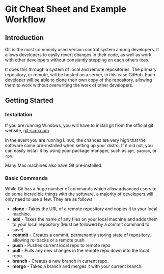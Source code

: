 # Git Cheat Sheet and Example Workflow

## Introduction

Git is the most commonly used version control system among developers. It allows developers to easily revert changes in their code, as well as work with other developers without constantly stepping on each others toes.

It does this through a system of local and remote repositories. The primary repository, or remote, will be hosted on a server, in this case GitHub. Each developer will be able to clone their own copy of the repository, allowing them to work without overwriting the work of other developers.

## Getting Started

### Installation

If you are running Windows, you will have to install git from the official git website, [git-scm.com](https://git-scm.com/).

In the event you are running Linux, the chances are very high that the software came pre-installed when setting up your distro. If it did not, you can easily install it by using your package manager, such as `apt`, `pacman`, or `rpm`.

Many Mac machines also have Git pre-installed.

### Basic Commands

While Git has a huge number of commands which allow advanced users to do some incredible things with the software, a majority of developers will only need to use a few. They are as follows

 - **clone** - Takes the URL of a remote repository and copies it to your local machine.
 - **add** - Takes the name of any files on your local machine and adds them to your local repository (Must be followed by a commit command to save)
 - **commit** - Creates a commit, permenantly storing state of repository, allowing rollbacks or a remote push
 - **push** - Pushes current local repo to remote repo
 - **pull** - Pulls any new changes in the remote repo down into the local repo.
 - **branch** - Creates a new branch in current repo.
 - **merge** - Takes a branch and merges it with your current branch.